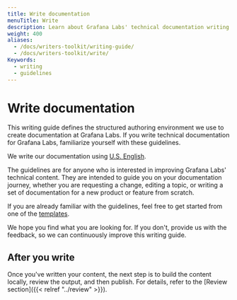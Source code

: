 ```yaml
---
title: Write documentation
menuTitle: Write
description: Learn about Grafana Labs' technical documentation writing guidelines.
weight: 400
aliases:
  - /docs/writers-toolkit/writing-guide/
  - /docs/writers-toolkit/write/
Keywords:
  - writing
  - guidelines
---
```


# Write documentation

This writing guide defines the structured authoring environment we use to create documentation at Grafana Labs.
If you write technical documentation for Grafana Labs, familiarize yourself with these guidelines.

We write our documentation using [U.S. English](https://developers.google.com/style/translation).

The guidelines are for anyone who is interested in improving Grafana Labs' technical content. They are intended to guide you on your documentation journey, whether you are requesting a change, editing a topic, or writing a set of documentation for a new product or feature from scratch.

If you are already familiar with the guidelines, feel free to get started from one of the [templates](https://github.com/grafana/writers-toolkit/tree/main/docs/static/templates).

We hope you find what you are looking for. If you don't, provide us with the feedback, so we can continuously improve this writing guide.

## After you write

Once you've written your content, the next step is to build the content locally, review the output, and then publish. For details, refer to the [Review section]({{< relref "../review" >}}).
